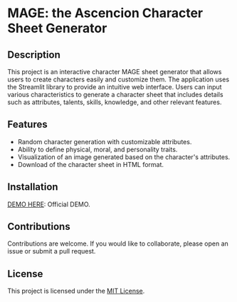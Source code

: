 # MAGE: the Ascencion Character Sheet Generator

## Description

This project is an interactive character MAGE sheet generator that allows users to create characters easily and customize them. The application uses the Streamlit library to provide an intuitive web interface. Users can input various characteristics to generate a character sheet that includes details such as attributes, talents, skills, knowledge, and other relevant features.

## Features

- Random character generation with customizable attributes.
- Ability to define physical, moral, and personality traits.
- Visualization of an image generated based on the character's attributes.
- Download of the character sheet in HTML format.

## Installation

[DEMO HERE]([https://streamlit.io/](https://huggingface.co/spaces/cha0smagick/Mago_la_ascencion_character_generator)): Official DEMO.

## Contributions

Contributions are welcome. If you would like to collaborate, please open an issue or submit a pull request.

## License

This project is licensed under the [MIT License](LICENSE).
